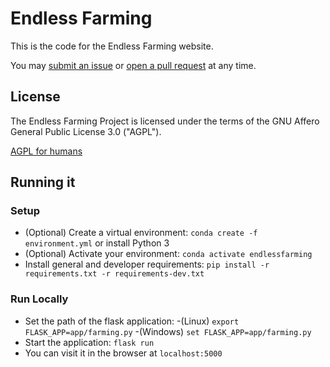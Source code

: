 # Endless Farming

This is the code for the Endless Farming website.

You may [submit an issue](https://github.com/Crypto2557/Crypto2557.github.io/issues) or [open a pull request](https://github.com/Crypto2557/Crypto2557.github.io/pulls) at any time.

## License

The Endless Farming Project is licensed under the terms of the GNU Affero General Public License 3.0 ("AGPL").

[AGPL for humans](<https://tldrlegal.com/license/gnu-affero-general-public-license-v3-(agpl-3.0)>)

## Running it
### Setup
- (Optional) Create a virtual environment: `conda create -f environment.yml` or install Python 3
- (Optional) Activate your environment: `conda activate endlessfarming`
- Install general and developer requirements: `pip install -r requirements.txt -r requirements-dev.txt`

### Run Locally
- Set the path of the flask application:
	-(Linux) `export FLASK_APP=app/farming.py`
	-(Windows) `set FLASK_APP=app/farming.py`
- Start the application: `flask run`
- You can visit it in the browser at `localhost:5000`
